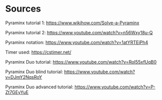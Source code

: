 <h1> Sources </h1>

Pyraminx tutorial 1: https://www.wikihow.com/Solve-a-Pyraminx

Pyraminx tutorial 2: https://www.youtube.com/watch?v=n56Wxy18u-Q

Pyraminx notation: https://www.youtube.com/watch?v=1atYRTEiPh4

Timer used: https://cstimer.net/

Pyraminx Duo tutorial: https://www.youtube.com/watch?v=RoI55xfUqB0

Pyraminx Duo blind tutorial: https://www.youtube.com/watch?v=DJmY2NqsRoY

Pyraminx Duo advanced tutorial: https://www.youtube.com/watch?v=P-Zt7GEyYuE

